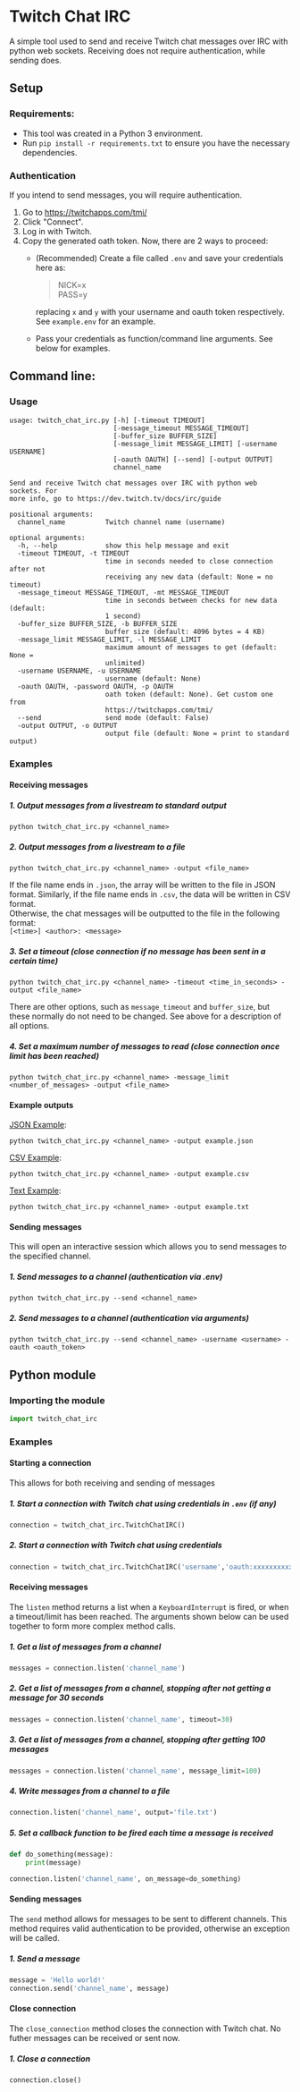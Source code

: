 # Twitch Chat IRC
A simple tool used to send and receive Twitch chat messages over IRC with python web sockets. Receiving does not require authentication, while sending does.




## Setup
### Requirements:
* This tool was created in a Python 3 environment.
* Run `pip install -r requirements.txt` to ensure you have the necessary dependencies.

### Authentication
If you intend to send messages, you will require authentication.
1. Go to https://twitchapps.com/tmi/
2. Click "Connect".
3. Log in with Twitch.
4. Copy the generated oath token. Now, there are 2 ways to proceed:
	- (Recommended) Create a file called `.env` and save your credentials here as:
      > NICK=x <br> PASS=y
	  
	  replacing `x` and `y` with your username and oauth token respectively.<br> See `example.env` for an example.

	- Pass your credentials as function/command line arguments. See below for examples.


## Command line:
### Usage
```
usage: twitch_chat_irc.py [-h] [-timeout TIMEOUT]
                          [-message_timeout MESSAGE_TIMEOUT]
                          [-buffer_size BUFFER_SIZE]
                          [-message_limit MESSAGE_LIMIT] [-username USERNAME]
                          [-oauth OAUTH] [--send] [-output OUTPUT]
                          channel_name

Send and receive Twitch chat messages over IRC with python web sockets. For
more info, go to https://dev.twitch.tv/docs/irc/guide

positional arguments:
  channel_name          Twitch channel name (username)

optional arguments:
  -h, --help            show this help message and exit
  -timeout TIMEOUT, -t TIMEOUT
                        time in seconds needed to close connection after not
                        receiving any new data (default: None = no timeout)
  -message_timeout MESSAGE_TIMEOUT, -mt MESSAGE_TIMEOUT
                        time in seconds between checks for new data (default:
                        1 second)
  -buffer_size BUFFER_SIZE, -b BUFFER_SIZE
                        buffer size (default: 4096 bytes = 4 KB)
  -message_limit MESSAGE_LIMIT, -l MESSAGE_LIMIT
                        maximum amount of messages to get (default: None =
                        unlimited)
  -username USERNAME, -u USERNAME
                        username (default: None)
  -oauth OAUTH, -password OAUTH, -p OAUTH
                        oath token (default: None). Get custom one from
                        https://twitchapps.com/tmi/
  --send                send mode (default: False)
  -output OUTPUT, -o OUTPUT
                        output file (default: None = print to standard output)
```

### Examples
#### Receiving messages
##### 1. Output messages from a livestream to standard output
```
python twitch_chat_irc.py <channel_name>
```

##### 2. Output messages from a livestream to a file
```
python twitch_chat_irc.py <channel_name> -output <file_name>
```

If the file name ends in `.json`, the array will be written to the file in JSON format. Similarly, if the file name ends in `.csv`, the data will be written in CSV format. <br> Otherwise, the chat messages will be outputted to the file in the following format:<br>
`[<time>] <author>: <message>`

##### 3. Set a timeout (close connection if no message has been sent in a certain time)
```
python twitch_chat_irc.py <channel_name> -timeout <time_in_seconds> -output <file_name>
```

There are other options, such as `message_timeout` and `buffer_size`, but these normally do not need to be changed. See above for a description of all options.

##### 4. Set a maximum number of messages to read (close connection once limit has been reached)
```
python twitch_chat_irc.py <channel_name> -message_limit <number_of_messages> -output <file_name>
```


#### Example outputs
[JSON Example](examples/example.json):
```
python twitch_chat_irc.py <channel_name> -output example.json
```

[CSV Example](examples/example.csv):
```
python twitch_chat_irc.py <channel_name> -output example.csv
```

[Text Example](examples/example.txt):
```
python twitch_chat_irc.py <channel_name> -output example.txt
```


#### Sending messages
This will open an interactive session which allows you to send messages to the specified channel.
##### 1. Send messages to a channel (authentication via .env)
```
python twitch_chat_irc.py --send <channel_name>
```

##### 2. Send messages to a channel (authentication via arguments)
```
python twitch_chat_irc.py --send <channel_name> -username <username> -oauth <oauth_token>
```

## Python module

### Importing the module

```python
import twitch_chat_irc
```

### Examples
#### Starting a connection
This allows for both receiving and sending of messages
##### 1. Start a connection with Twitch chat using credentials in `.env` (if any)

```python
connection = twitch_chat_irc.TwitchChatIRC()
```
##### 2. Start a connection with Twitch chat using credentials

```python
connection = twitch_chat_irc.TwitchChatIRC('username','oauth:xxxxxxxxxxxxxxxxxxxxxxxxxxxxxx')
```
#### Receiving messages
The `listen` method returns a list when a `KeyboardInterrupt` is fired, or when a timeout/limit has been reached. The arguments shown below can be used together to form more complex method calls.

##### 1. Get a list of messages from a channel
```python
messages = connection.listen('channel_name')
```

##### 2. Get a list of messages from a channel, stopping after not getting a message for 30 seconds
```python
messages = connection.listen('channel_name', timeout=30)
```

##### 3. Get a list of messages from a channel, stopping after getting 100 messages
```python
messages = connection.listen('channel_name', message_limit=100)
```

##### 4. Write messages from a channel to a file
```python
connection.listen('channel_name', output='file.txt')
```

##### 5. Set a callback function to be fired each time a message is received
```python
def do_something(message):
	print(message)

connection.listen('channel_name', on_message=do_something)
```

#### Sending messages
The `send` method allows for messages to be sent to different channels. This method requires valid authentication to be provided, otherwise an exception will be called.

##### 1. Send a message
```python
message = 'Hello world!'
connection.send('channel_name', message)
```

#### Close connection
The `close_connection` method closes the connection with Twitch chat. No futher messages can be received or sent now.

##### 1. Close a connection
```python
connection.close()
```
